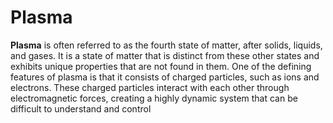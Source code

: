 # Plasma #


**Plasma** is often referred to as the fourth state of matter, after solids, liquids, and gases.
It is a state of matter that is distinct from these other states and exhibits unique
properties that are not found in them. One of the defining features of plasma is that it
consists of charged particles, such as ions and electrons. These charged particles interact
with each other through electromagnetic forces, creating a highly dynamic system that
can be difficult to understand and control
